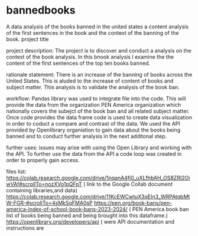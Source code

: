 # bannedbooks
A data analysis of the books banned in the united states 
a content analysis of the first sentences in the book and the context of the banning of the book.
project title

project description: The project is to discover and conduct a analysis on the context of the book analysis. In this bnook analysis I examine the the content of the first sentences of the top ten books banned.

rationale statement: There is an increase of the banning of books across the United States. This is aluded to the increase of content of books and subject matter. This analysis is to validate the analysis of the book ban.

workflow: Pandas library was used to integrate file into the code. This will provide the data from the organization PEN America organization which nationally covers the subejct of the book ban and all related subject matter. Once code provides the data frame code is used to create data visualization in order to coduct a compare and contrast of the data. We used the API provided by Openlibrary organiation to gain data about the books being banned and to conduct further analysis in the next additonal step.

further uses: issues may arise with using the Open Library and working with the API. To further use the data from the API a code loop was created in order to properly gain access.

files list: https://colab.research.google.com/drive/1nqanA4fj0_uXLfhbAH_OS8ZRl2OjwVAf#scrollTo=nozXVo1pQFpT ( link to the Google Collab document containing libraries,and data)
            https://colab.research.google.com/drive/11KcEWCwtuX3qEIn3_WRPAtqbMtW-FGR-#scrollTo=4sMkSqFMA0sP
            https://pen.org/book-bans/pen-america-index-of-school-book-bans-2023-2024/ ( PEN America book ban list of books being banned and being brought into this dataframe.)
            https://openlibrary.org/developers/api ( were API documentation and instructions are 
